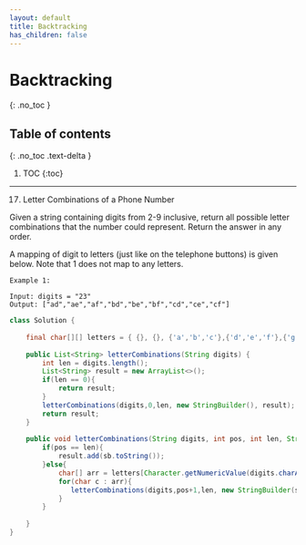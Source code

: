 ```yaml
---
layout: default
title: Backtracking
has_children: false
---
```


# Backtracking

{: .no_toc }

## Table of contents
{: .no_toc .text-delta }

1. TOC
{:toc}

---

17. Letter Combinations of a Phone Number

Given a string containing digits from 2-9 inclusive, return all possible letter combinations that the number could represent. Return the answer in any order.

A mapping of digit to letters (just like on the telephone buttons) is given below. Note that 1 does not map to any letters.

```
Example 1:

Input: digits = "23"
Output: ["ad","ae","af","bd","be","bf","cd","ce","cf"]
```

```java
class Solution {
    
    final char[][] letters = { {}, {}, {'a','b','c'},{'d','e','f'},{'g','h','i'},{'j','k','l'}, {'m','n','o'},{'p','q','r','s'},{'t','u','v'}, {'w','x','y','z'} };
    
    public List<String> letterCombinations(String digits) {
        int len = digits.length();
        List<String> result = new ArrayList<>();
        if(len == 0){
            return result;
        }
        letterCombinations(digits,0,len, new StringBuilder(), result);
        return result;
    }
    
    public void letterCombinations(String digits, int pos, int len, StringBuilder sb, List<String> result) {
        if(pos == len){
            result.add(sb.toString());
        }else{
            char[] arr = letters[Character.getNumericValue(digits.charAt(pos))];
            for(char c : arr){
               letterCombinations(digits,pos+1,len, new StringBuilder(sb).append(c), result); 
            }                                                    
        }
        
    }
}
```